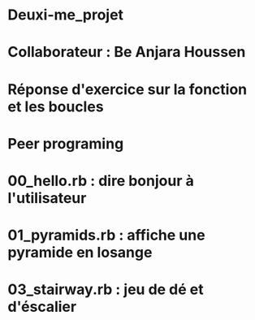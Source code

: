 # Deuxi-me_projet
# Collaborateur : Be Anjara Houssen
# Réponse d'exercice sur la fonction et les boucles
# Peer programing
# 00_hello.rb : dire bonjour à l'utilisateur
# 01_pyramids.rb : affiche une pyramide en losange
# 03_stairway.rb : jeu de dé et d'éscalier
